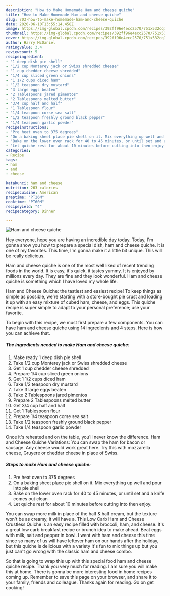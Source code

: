 ```yaml
---
description: "How to Make Homemade Ham and cheese quiche"
title: "How to Make Homemade Ham and cheese quiche"
slug: 703-how-to-make-homemade-ham-and-cheese-quiche
date: 2020-06-10T13:55:14.458Z
image: https://img-global.cpcdn.com/recipes/392ff96e4ecc2570/751x532cq70/ham-and-cheese-quiche-recipe-main-photo.jpg
thumbnail: https://img-global.cpcdn.com/recipes/392ff96e4ecc2570/751x532cq70/ham-and-cheese-quiche-recipe-main-photo.jpg
cover: https://img-global.cpcdn.com/recipes/392ff96e4ecc2570/751x532cq70/ham-and-cheese-quiche-recipe-main-photo.jpg
author: Harry McDaniel
ratingvalue: 3.4
reviewcount: 5
recipeingredient:
- "1 deep dish pie shell"
- "1/2 cup Monterey jack or Swiss shredded cheese"
- "1 cup chedder cheese shredded"
- "1/4 cup sliced green onions"
- "1 1/2 cups diced ham"
- "1/2 teaspoon dry mustard"
- "3 large eggs beaten"
- "2 Tablespoons jared pimentos"
- "2 Tablespoons melted butter"
- "3/4 cup half and half"
- "1 Tablespoon flour"
- "1/4 teaspoon corse sea salt"
- "1/2 teaspoon freshly ground black pepper"
- "1/4 teaspoon garlic powder"
recipeinstructions:
- "Pre heat oven to 375 degrees"
- "On a baking sheet place pie shell on it. Mix everything up well and pour into pie shell"
- "Bake on the lower oven rack for 40 to 45 minutes, or until set and a knife comes out clean"
- "Let quiche rest for about 10 minutes before cutting into then enjoy."
categories:
- Recipe
tags:
- ham
- and
- cheese

katakunci: ham and cheese 
nutrition: 263 calories
recipecuisine: American
preptime: "PT26M"
cooktime: "PT60M"
recipeyield: "4"
recipecategory: Dinner

---
```



![Ham and cheese quiche](https://img-global.cpcdn.com/recipes/392ff96e4ecc2570/751x532cq70/ham-and-cheese-quiche-recipe-main-photo.jpg)

Hey everyone, hope you are having an incredible day today. Today, I'm gonna show you how to prepare a special dish, ham and cheese quiche. It is one of my favorites. This time, I'm gonna make it a little bit unique. This will be really delicious.

Ham and cheese quiche is one of the most well liked of recent trending foods in the world. It is easy, it's quick, it tastes yummy. It is enjoyed by millions every day. They are fine and they look wonderful. Ham and cheese quiche is something which I have loved my whole life.

Ham and Cheese Quiche: the tastiest and easiest recipe! To keep things as simple as possible, we&#39;re starting with a store-bought pie crust and loading it up with an easy mixture of cubed ham, cheese, and eggs. This quiche recipe is super simple to adapt to your personal preference; use your favorite.


To begin with this recipe, we must first prepare a few components. You can have ham and cheese quiche using 14 ingredients and 4 steps. Here is how you can achieve that.

<!--inarticleads1-->

##### The ingredients needed to make Ham and cheese quiche:

1. Make ready 1 deep dish pie shell
1. Take 1/2 cup Monterey jack or Swiss shredded cheese
1. Get 1 cup chedder cheese shredded
1. Prepare 1/4 cup sliced green onions
1. Get 1 1/2 cups diced ham
1. Take 1/2 teaspoon dry mustard
1. Take 3 large eggs beaten
1. Take 2 Tablespoons jared pimentos
1. Prepare 2 Tablespoons melted butter
1. Get 3/4 cup half and half
1. Get 1 Tablespoon flour
1. Prepare 1/4 teaspoon corse sea salt
1. Take 1/2 teaspoon freshly ground black pepper
1. Take 1/4 teaspoon garlic powder


Once it&#39;s reheated and on the table, you&#39;ll never know the difference. Ham and Cheese Quiche Variations: You can swap the ham for bacon or sausage. Any cheese would work great here. Try this with mozzarella cheese, Gruyere or cheddar cheese in place of Swiss. 

<!--inarticleads2-->

##### Steps to make Ham and cheese quiche:

1. Pre heat oven to 375 degrees
1. On a baking sheet place pie shell on it. Mix everything up well and pour into pie shell
1. Bake on the lower oven rack for 40 to 45 minutes, or until set and a knife comes out clean
1. Let quiche rest for about 10 minutes before cutting into then enjoy.


You can swap more milk in place of the half &amp; half cream, but the texture won&#39;t be as creamy, it will have a. This Low Carb Ham and Cheese Crustless Quiche is an easy recipe filled with broccoli, ham, and cheese. It&#39;s a great low carb breakfast recipe or brunch idea to make ahead. Beat eggs with milk, salt and pepper in bowl. I went with ham and cheese this time since so many of us will have leftover ham on our hands after the holiday, but this quiche is delicious with a variety It&#39;s fun to mix things up but you just can&#39;t go wrong with the classic ham and cheese combo. 

So that is going to wrap this up with this special food ham and cheese quiche recipe. Thank you very much for reading. I am sure you will make this at home. There is gonna be more interesting food in home recipes coming up. Remember to save this page on your browser, and share it to your family, friends and colleague. Thanks again for reading. Go on get cooking!
